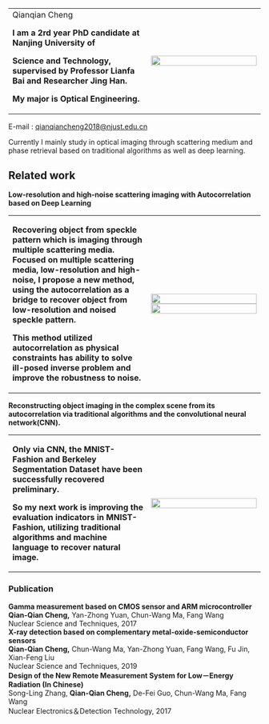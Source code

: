 <table border = "0">
   <tr>
      <td width = "55%">
         <h1 font-weight="naormal> Qianqian Cheng </h1>
         <p><b>I am a 2rd year PhD candidate at Nanjing University of </b></p>
         <p><b>Science and Technology, supervised by Professor Lianfa Bai and Researcher Jing Han.</b></p>
         <p><b>My major is Optical Engineering.</b></p>
        </td>
        <td width = "45%">
          <img src = "https://github.com/xiaoqianacheng/qianqiancheng.github.io/blob/master/未标题-1.png" width = "100%">
        </td>
     <tr> 
  </table>
    
   E-mail : qianqiancheng2018@njust.edu.cn
   
   Currently I mainly study in optical imaging through scattering medium and phase 
 retrieval based on traditional algorithms as well as deep learning.    



## Related work


__Low-resolution and high-noise scattering imaging with Autocorrelation based on Deep Learning__

<table border = "0">
   <tr>
      <td width = "55%">
         <p><b>Recovering object from speckle pattern which is imaging through multiple scattering media. Focused on multiple scattering media, low-resolution and high-noise, I propose a new method, using the autocorrelation as a bridge to recover object from low-resolution and noised speckle pattern.</b></p>
         <p><b>This method utilized autocorrelation as physical constraints has ability to solve ill-posed inverse problem and improve the robustness to noise. </b></p>
        </td>
        <td width = "45%">
          <img src = "https://github.com/xiaoqianacheng/qianqiancheng.github.io/blob/master/未标题-3333.png" width = "100%">
          <img src = "https://github.com/xiaoqianacheng/qianqiancheng.github.io/blob/master/未标题-2.png" width = "100%">
        </td>
     <tr> 
  </table>
 
__Reconstructing object imaging in the complex scene from its autocorrelation via traditional algorithms and the convolutional neural network(CNN).__

<table border = "0">
   <tr>
      <td width = "55%">
         <p><b>  Only via CNN, the MNIST-Fashion and Berkeley Segmentation Dataset have been successfully recovered preliminary.</b></p>
         <p><b>So my next work is improving the evaluation indicators in MNIST-Fashion, utilizing traditional algorithms and machine language to recover natural image. </b></p>
         </td>
        <td width = "45%">
          <img src = "https://github.com/xiaoqianacheng/qianqiancheng.github.io/blob/master/未标题-12222.png" width = "100%">
        </td>
     <tr> 
  </table>
         

### Publication

 __Gamma measurement based on CMOS sensor and ARM microcontroller__   
   __Qian-Qian Cheng,__ Yan-Zhong Yuan, Chun-Wang Ma, Fang Wang  
   Nuclear Science and Techniques, 2017  
 __X-ray detection based on complementary metal-oxide-semiconductor sensors__      
   __Qian-Qian Cheng,__ Chun-Wang Ma, Yan-Zhong Yuan, Fang Wang, Fu Jin, Xian-Feng Liu      
   Nuclear Science and Techniques, 2019   
 __Design of the New Remote Measurement System for Low－Energy Radiation (In Chinese)__    
   Song-Ling Zhang,  __Qian-Qian Cheng,__ De-Fei Guo, Chun-Wang Ma, Fang Wang       
   Nuclear Electronics＆Detection Technology, 2017
   
